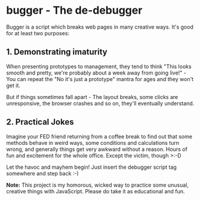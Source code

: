 # bugger - The de-debugger

Bugger is a script which breaks web pages in many creative ways. It's good for at least two purposes:

## 1. Demonstrating imaturity
When presenting prototypes to management, they tend to think "This looks smooth and pretty, we're probably about a week away from going live!" - You can repeat the "No it's just a prototype" mantra for ages and they won't get it.

But if things sometimes fall apart - The layout breaks, some clicks are unresponsive, the browser crashes and so on, they'll eventually understand.

## 2. Practical Jokes
Imagine your FED friend returning from a coffee break to find out that some methods behave in weird ways, some conditions and calculations turn wrong, and generally things get very awkward without a reason.
Hours of fun and excitement for the whole office. Except the victim, though >:-D

Let the havoc and mayhem begin! Just insert the debugger script tag somewhere and step back :-)

**Note:** This project is my homorous, wicked way to practice some unusual, creative things with JavaScript. Please do take it as educational and fun.